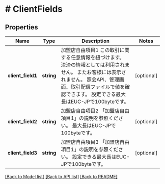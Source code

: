 # # ClientFields

## Properties

Name | Type | Description | Notes
------------ | ------------- | ------------- | -------------
**client_field1** | **string** | 加盟店自由項目1   この取引に関する任意情報を紐づけます。   決済の情報としては利用されません。   またお客様には表示されません。   照会API、管理画面、取引配信ファイルで値を確認できます。   設定できる最大長はEUC-JPで100byteです。 | [optional]
**client_field2** | **string** | 加盟店自由項目2   「加盟店自由項目1」の説明を参照ください。   最大長はEUC-JPで100byteです。 | [optional]
**client_field3** | **string** | 加盟店自由項目3   「加盟店自由項目1」の説明を参照ください。   設定できる最大長はEUC-JPで100byteです。 | [optional]

[[Back to Model list]](../../README.md#models) [[Back to API list]](../../README.md#endpoints) [[Back to README]](../../README.md)
